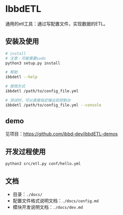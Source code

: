 # IbbdETL
通用的etl工具：通过写配置文件，实现数据的ETL。

## 安装及使用

```sh
# install
# 注意：可能需要sudo
python3 setup.py install

# 帮助
ibbdetl --help

# 使用方式
ibbdetl /path/to/config_file.yml

# 测试时，可以直接指定输出到控制台
ibbdetl /path/to/config_file.yml --console
```

## demo
见项目：https://github.com/ibbd-dev/ibbdETL-demos

## 开发过程使用

```sh
python3 src/etl.py conf/hello.yml
```

## 文档

- 目录：`./docs/`
- 配置文件格式说明文档：`./docs/config.md`
- 模块开发说明文档：`./docs/dev.md`

